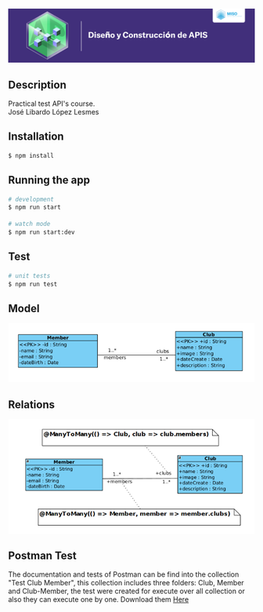 ![banner](https://github.com/J3LopezL/202214_BaseProject/blob/master/images/banner.jpg)

## Description

Practical test API's course.<br>José Libardo López Lesmes

## Installation

```bash
$ npm install
```

## Running the app

```bash
# development
$ npm run start

# watch mode
$ npm run start:dev
```

## Test

```bash
# unit tests
$ npm run test
```

## Model
![Model](https://github.com/J3LopezL/202214_BaseProject/blob/master/images/model.png)

## Relations
![Relations](https://github.com/J3LopezL/202214_BaseProject/blob/master/images/relations.png)

## Postman Test

The documentation and tests of Postman can be find into the collection "Test Club Member", this collection includes three folders: Club, Member and Club-Member, the test were created for execute over all collection or also they can execute one by one. Download them [Here](https://github.com/J3LopezL/202214_BaseProject/blob/master/collections/Test%20Club%20Member.postman_collection.json)
